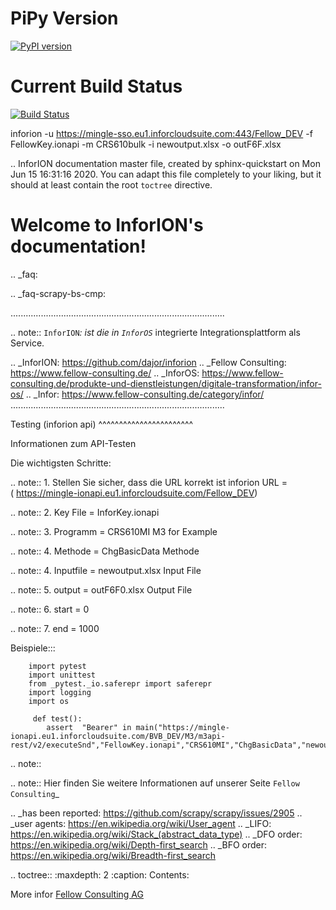 # PiPy Version 
[![PyPI version](https://badge.fury.io/py/inforion.svg)](https://badge.fury.io/py/inforion)

# Current Build Status

[![Build Status](https://dev.azure.com/InforOS/InforION/_apis/build/status/dajor.inforion?branchName=master)](https://dev.azure.com/InforOS/InforION/_build/latest?definitionId=2&branchName=master)



inforion -u https://mingle-sso.eu1.inforcloudsuite.com:443/Fellow_DEV -f FellowKey.ionapi -m CRS610bulk -i newoutput.xlsx -o outF6F.xlsx

.. InforION documentation master file, created by
   sphinx-quickstart on Mon Jun 15 16:31:16 2020.
   You can adapt this file completely to your liking, but it should at least
   contain the root `toctree` directive.

Welcome to InforION's documentation!
====================================
.. _faq:
 
.. _faq-scrapy-bs-cmp:


.....................................................................................

.. note::
`InforION`_: ist die in `InforOS`_ integrierte Integrationsplattform als Service.


.. _InforION: https://github.com/dajor/inforion
.. _Fellow Consulting: https://www.fellow-consulting.de/
.. _InforOS: https://www.fellow-consulting.de/produkte-und-dienstleistungen/digitale-transformation/infor-os/
.. _Infor: https://www.fellow-consulting.de/category/infor/
.....................................................................................




Testing (inforion api)
^^^^^^^^^^^^^^^^^^^^^^^



Informationen zum API-Testen





Die wichtigsten Schritte:

.. note::
    1. Stellen Sie sicher, dass die URL korrekt ist
    inforion URL = ( https://mingle-ionapi.eu1.inforcloudsuite.com/Fellow_DEV)



.. note::
    2. Key File = InforKey.ionapi




.. note::
    3. Programm = CRS610MI M3 for Example 


.. note::
    4. Methode = ChgBasicData Methode





.. note::
    4. Inputfile = newoutput.xlsx Input File






.. note::
    5. output = outF6F0.xlsx Output File 


.. note::
    6. start = 0





.. note::
    7. end = 1000











Beispiele:::


        import pytest
        import unittest
        from _pytest._io.saferepr import saferepr
        import logging
        import os

         def test():
            assert  "Bearer" in main("https://mingle-ionapi.eu1.inforcloudsuite.com/BVB_DEV/M3/m3api-rest/v2/executeSnd","FellowKey.ionapi","CRS610MI","ChgBasicData","newoutput.xlsx","outF6F17.xlsx","10000","17233")


.. note::




.. note::
    Hier finden Sie weitere Informationen auf unserer Seite `Fellow Consulting`_


.. _has been reported: https://github.com/scrapy/scrapy/issues/2905
.. _user agents: https://en.wikipedia.org/wiki/User_agent
.. _LIFO: https://en.wikipedia.org/wiki/Stack_(abstract_data_type)
.. _DFO order: https://en.wikipedia.org/wiki/Depth-first_search
.. _BFO order: https://en.wikipedia.org/wiki/Breadth-first_search

.. toctree::
   :maxdepth: 2
   :caption: Contents:





More infor [Fellow Consulting AG](https://www.fellow-consulting.com/)

